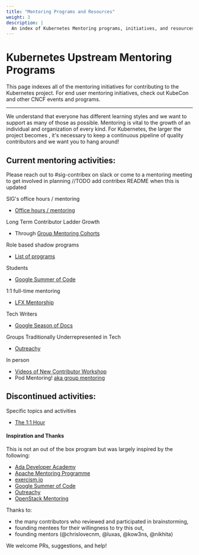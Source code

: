 ```yaml
---
title: "Mentoring Programs and Resources"
weight: 3
description: |
  An index of Kubernetes Mentoring programs, initiatives, and resources.
---
```


# Kubernetes Upstream Mentoring Programs

This page indexes all of the mentoring initiatives for contributing to the Kubernetes project. For end user mentoring initiatives, check out KubeCon and other CNCF events and programs.

---

We understand that everyone has different learning styles and we want to support
as many of those as possible. Mentoring is vital to the growth of an individual
and organization of every kind. For Kubernetes, the larger the project becomes
, it's necessary to keep a continuous pipeline of quality contributors and we want you to hang around!

## Current mentoring activities:

Please reach out to #sig-contribex on slack or come to a mentoring meeting to get involved in planning //TODO add contribex README when this is updated

SIG's office hours / mentoring

- [Office hours / mentoring](/mentoring/programs/office-hours.md)

Long Term Contributor Ladder Growth

- Through [Group Mentoring Cohorts](/mentoring/programs/group-mentoring.md)


Role based shadow programs

- [List of programs](/mentoring/programs/shadow-roles.md)

Students

- [Google Summer of Code](/mentoring/programs/google-summer-of-code.md)

1:1 full-time mentoring

- [LFX Mentorship](/mentoring/programs/lfx-mentorship.md)

Tech Writers

- [Google Season of Docs](/mentoring/programs/google-season-of-docs.md)

Groups Traditionally Underrepresented in Tech

- [Outreachy](/mentoring/programs/outreachy.md)

In person

- [Videos of New Contributor Workshop](https://www.youtube.com/playlist?list=PL69nYSiGNLP3M5X7stuD7N4r3uP2PZQUx)
- Pod Mentoring! [aka group mentoring](/mentoring/programs/mentoring-events.md)

## Discontinued activities:

Specific topics and activities

- [The 1:1 Hour](/mentoring/programs/the1-on-1hour.md)


#### Inspiration and Thanks

This is not an out of the box program but was largely inspired by the following:

- [Ada Developer Academy](https://adadevelopersacademy.org/)
- [Apache Mentoring Programme](https://community.apache.org/mentoringprogramme.html)
- [exercism.io](https://github.com/OperationCode/exercism-io-mentoring)
- [Google Summer of Code](https://developers.google.com/open-source/gsoc/)
- [Outreachy](https://www.outreachy.org/)
- [OpenStack Mentoring](https://wiki.openstack.org/wiki/Mentoring)

Thanks to:

- the many contributors who reviewed and participated in brainstorming,
- founding mentees for their willingness to try this out,
- founding mentors (@chrislovecnm, @luxas, @kow3ns, @nikhita)

We welcome PRs, suggestions, and help!
